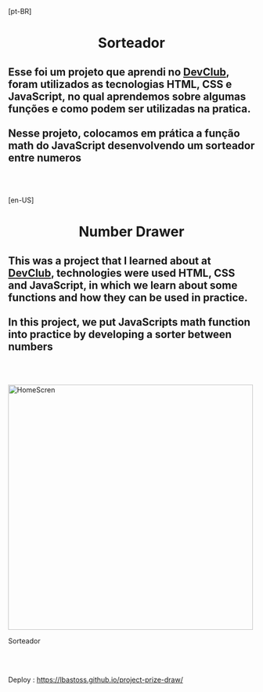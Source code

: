[pt-BR]
<h1 align="center">
  Sorteador</h1>

<h2> Esse foi um projeto que aprendi no <a href="https://rodolfomori.com.br/devclub">DevClub</a>, foram utilizados as tecnologias
  HTML, CSS e JavaScript, 
no qual aprendemos sobre algumas funções e como podem ser utilizadas na pratica.
<br>
  <br>
Nesse projeto, colocamos em prática a função math do JavaScript desenvolvendo um sorteador entre numeros </h2>
<br>
<br>

[en-US]<h1 align="center">
Number Drawer</h1>

<h2> This was a project that I learned about at <a href="https://rodolfomori.com.br/devclub">DevClub</a>, technologies were used
  HTML, CSS and JavaScript,
in which we learn about some functions and how they can be used in practice.
<br>
<br>
In this project, we put JavaScripts math function into practice by developing a sorter between numbers</h2>
<br>
<br>


<p>

<div>
 <img alt="HomeScren" src="https://github.com/lbastoss/project-prize-draw/blob/main/img/home.png" width="500" />
  <figcaption> <p bold >Sorteador </p> </figcaption>
</div>
  
<br>
<br>
 
Deploy : https://lbastoss.github.io/project-prize-draw/
